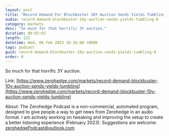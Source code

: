 ```yaml
---
layout: post
title: "Record Demand For Blockbuster 10Y Auction Sends Yields Tumbling"
audio: record-demand-blockbuster-10y-auction-sends-yields-tumbling-0
category: markets
desc: "So much for that horrific 3Y auction."
duration: 00:02:02
length: 122
datetime: Wed, 08 Feb 2023 18:26:00 +0000
tags: podcast
guid: record-demand-blockbuster-10y-auction-sends-yields-tumbling-0
order: 0
---
```

So much for that horrific 3Y auction.

Link: [https://www.zerohedge.com/markets/record-demand-blockbuster-10y-auction-sends-yields-tumbling](https://www.zerohedge.com/markets/record-demand-blockbuster-10y-auction-sends-yields-tumbling)

About: The Zerohedge Podcast is a non-commercial, automated program, designed to give people a way to get news from Zerohedge in an audio format.  I am actively working on tweaking and improving the setup to create a better listening experience (February 2023).  Suggestions are welcome: [zerohedgePodcast@outlook.com](mailto:zerohedgePodcast@outlook.com)